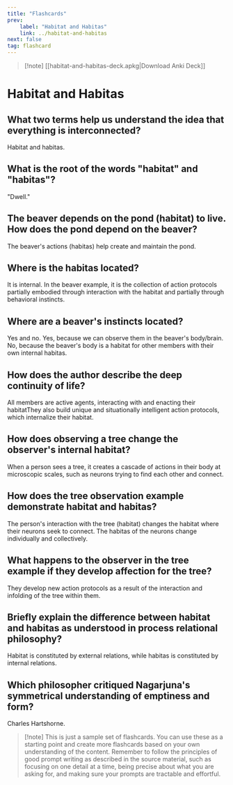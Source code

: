 ```yaml
---
title: "Flashcards"
prev:
    label: "Habitat and Habitas"
    link: ../habitat-and-habitas
next: false
tag: flashcard
---
```


> [!note] [[habitat-and-habitas-deck.apkg|Download Anki Deck]]


# Habitat and Habitas

## What two terms help us understand the idea that everything is interconnected?

Habitat and habitas.

## What is the root of the words "habitat" and "habitas"?

"Dwell."

## The beaver depends on the pond (habitat) to live. How does the pond depend on the beaver?

The beaver's actions (habitas) help create and maintain the pond.

## Where is the habitas located?

It is internal. In the beaver example, it is the collection of action protocols partially embodied through interaction with the habitat and partially through behavioral instincts.

## Where are a beaver's instincts located?

Yes and no. Yes, because we can observe them in the beaver's body/brain. No, because the beaver's body is a habitat for other members with their own internal habitas.

## How does the author describe the deep continuity of life?

All members are active agents, interacting with and enacting their habitatThey also build unique and situationally intelligent action protocols, which internalize their habitat.

## How does observing a tree change the observer's internal habitat?

When a person sees a tree, it creates a cascade of actions in their body at microscopic scales, such as neurons trying to find each other and connect.

## How does the tree observation example demonstrate habitat and habitas?

The person's interaction with the tree (habitat) changes the habitat where their neurons seek to connect. The habitas of the neurons change individually and collectively.

## What happens to the observer in the tree example if they develop affection for the tree?

They develop new action protocols as a result of the interaction and infolding of the tree within them.

## Briefly explain the difference between habitat and habitas as understood in process relational philosophy?

Habitat is constituted by external relations, while habitas is constituted by internal relations.

## Which philosopher critiqued Nagarjuna's symmetrical understanding of emptiness and form?

Charles Hartshorne.

> [!note] This is just a sample set of flashcards. You can use these as a starting point and create more flashcards based on your own understanding of the content. Remember to follow the principles of good prompt writing as described in the source material, such as focusing on one detail at a time, being precise about what you are asking for, and making sure your prompts are tractable and effortful.
